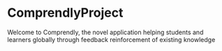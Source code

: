 # ComprendlyProject

Welcome to Comprendly, the novel application helping students and learners globally through feedback reinforcement of existing knowledge
